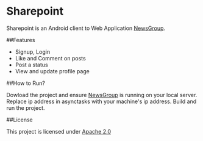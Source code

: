 # Sharepoint

Sharepoint is an Android client to Web Application [NewsGroup](https://github.com/SivaramSS/NewsGroup). 

##Features

- Signup, Login
- Like and Comment on posts 
- Post a status
- View and update profile page

##How to Run?

Dowload the project and ensure [NewsGroup](https://github.com/SivaramSS/NewsGroup) is running on your local server. Replace ip address in asynctasks with your machine's ip address. Build and run the project.

##License

This project is licensed under [Apache 2.0](License.txt)




